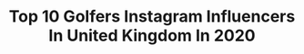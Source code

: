 ---
title: Top 10 Golfers Instagram Influencers In United Kingdom In 2020
description: >-
  Find top golfers Instagram influencers in United Kingdom in 2020. Most popular hashtags: #golf #adidas #sport #adidasgolf.
platform: Instagram
profiles:
  - username: "lucyrobson"
    fullname: >-
      Lucy Robson
    location: "United Kingdom"
    followers: 677324
    engagement: 586
    commentsToLikes: 0.016228
    avatar: "https://scontent-lhr8-1.cdninstagram.com/v/t51.2885-19/s320x320/85083581_602133667297012_5233167541345452032_n.jpg?_nc_ht=scontent-lhr8-1.cdninstagram.com&_nc_ohc=HAT6Mn_nS5kAX97rY6T&oh=a34608fca233b6ecc5da5cedb875db9b&oe=5EB94576"
    verified: true
    hashtags: "#yoinsstyle, #revolveme, #golfsaudi, #powerofthegame"
  - username: "tomdetry"
    fullname: >-
      Thomas Detry
    location: "United Kingdom"
    followers: 12018
    engagement: 932
    commentsToLikes: 0.024826
    avatar: "https://scontent-amt2-1.cdninstagram.com/v/t51.2885-19/s320x320/69175758_434652817445685_4403378936340283392_n.jpg?_nc_ht=scontent-amt2-1.cdninstagram.com&_nc_ohc=YrEUk2HOr8gAX8gP4CX&oh=493c07d6d26305d557711f62f368f30e&oe=5EB84EE8"
    verified: true
    hashtags: "#theraceison, #letskeepitgoing, #staysafeeveryone, #stayhealthy"
  - username: "dan_chmel"
    fullname: >-
      Dan Chmel
    location: "United Kingdom"
    followers: 16544
    engagement: 1906
    commentsToLikes: 0.000760
    avatar: "https://scontent-ams4-1.cdninstagram.com/v/t51.2885-19/s320x320/66432883_946169875729598_1286020007079182336_n.jpg?_nc_ht=scontent-ams4-1.cdninstagram.com&_nc_ohc=xMz_aOlgLSYAX_u9pEM&oh=705a9e297f774ea21101fdf1623bedc9&oe=5EBAAA56"
    verified: false
    hashtags: "#2020, #bullbreed, #staff, #puppy"
  - username: "tyrrellhatton"
    fullname: >-
      Tyrrell Hatton
    location: "United Kingdom"
    followers: 65727
    engagement: 392
    commentsToLikes: 0.016652
    avatar: "https://scontent-ams4-1.cdninstagram.com/v/t51.2885-19/s320x320/73505102_417713555830580_2334242393831768064_n.jpg?_nc_ht=scontent-ams4-1.cdninstagram.com&_nc_ohc=0gtV6PpkFP8AX9pqfgb&oh=1925744d3e0773d029344f3c7bbc71a1&oe=5EB995AA"
    verified: true
    hashtags: "#bayhill, #harmonyandmastery, #europeantour, #ping"
  - username: "thorbjornolesen"
    fullname: >-
      Thorbjorn Olesen
    location: "United Kingdom"
    followers: 66261
    engagement: 345
    commentsToLikes: 0.012032
    avatar: "https://scontent-lhr8-1.cdninstagram.com/v/t51.2885-19/s320x320/50170739_562407077556784_685479623709949952_n.jpg?_nc_ht=scontent-lhr8-1.cdninstagram.com&_nc_ohc=iIfRs3lpf80AX8xaQ6h&oh=c6c63b003adc3a228badc1ce317755a6&oe=5EBB17CE"
    verified: true
    hashtags: "#wgcfedex, #theopen, #teameurope, #ddfirishopen"
  - username: "sarahjaneboyd"
    fullname: >-
      SARAH-JANE BOYD🇬🇧
    location: "United Kingdom"
    followers: 43405
    engagement: 171
    commentsToLikes: 0.027933
    avatar: "https://scontent-lga3-1.cdninstagram.com/v/t51.2885-19/s320x320/23970310_369904460101317_2060355666555437056_n.jpg?_nc_ht=scontent-lga3-1.cdninstagram.com&_nc_ohc=6oJxhUGQY4EAX-95Mod&oh=c97ec3d2581472ac03dd1a741b42ef27&oe=5EBB0406"
    verified: false
    hashtags: "#smile, #work, #birdies, #socialresponsibility"
  - username: "bbcnaga"
    fullname: >-
      Naga
    location: "United Kingdom"
    followers: 20817
    engagement: 654
    commentsToLikes: 0.067918
    avatar: "https://scontent-ams4-1.cdninstagram.com/v/t51.2885-19/s320x320/19424946_1809173736078413_6545933727116034048_a.jpg?_nc_ht=scontent-ams4-1.cdninstagram.com&_nc_ohc=ig1qaoGSijUAX8_0_SP&oh=bc1f51c4cd7d91d8f297133691cdf372&oe=5EB9121E"
    verified: false
    hashtags: "#tryyourbest, #hiittraining, #endgame, #hiitworkout"
  - username: "coreywbowes"
    fullname: >-
      • COREY BOWES | VW GOLF R  🏎
    location: "United Kingdom"
    followers: 27832
    engagement: 1148
    commentsToLikes: 0.045119
    avatar: "https://scontent-lhr8-1.cdninstagram.com/v/t51.2885-19/s320x320/92018455_213323693417574_1449155393400864768_n.jpg?_nc_ht=scontent-lhr8-1.cdninstagram.com&_nc_ohc=EJ18odTUuJIAX_c2SV2&oh=33ac91f9b4fb888c3fe6c3ecc7610fa6&oe=5EBB0440"
    verified: false
    hashtags: "#germancars, #mk7gti, #modifiedcars, #golflife"
  - username: "steve_mk6"
    fullname: >-
      Steve Collins
    location: "United Kingdom"
    followers: 5862
    engagement: 2532
    commentsToLikes: 0.026117
    avatar: "https://scontent-arn2-1.cdninstagram.com/v/t51.2885-19/s320x320/75322214_2401742413207912_308527987865681920_n.jpg?_nc_ht=scontent-arn2-1.cdninstagram.com&_nc_ohc=axD1OpUTsTcAX_dTsQM&oh=f67e4c4e62a8d109f72f91635c35193a&oe=5EBC6478"
    verified: false
    hashtags: "#automotivephotography, #mk6r, #santapodraceway, #carswithoutlimits"
  - username: "schaper15"
    fullname: >-
      Jayden Schaper
    location: "United Kingdom"
    followers: 5141
    engagement: 1780
    commentsToLikes: 0.032043
    avatar: "https://scontent-lhr8-1.cdninstagram.com/v/t51.2885-19/s320x320/83072033_120029302663029_3373987502984527872_n.jpg?_nc_ht=scontent-lhr8-1.cdninstagram.com&_nc_ohc=2K68xFBScGAAX9xDAVk&oh=faba024106686674a6259d3cef2a59fe&oe=5EB9AF12"
    verified: false
    hashtags: "#champs, #oakley, #alwayslearning, #taylormadetour"
---